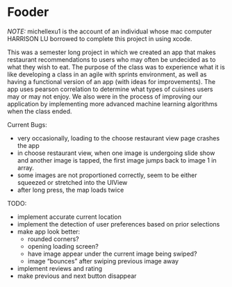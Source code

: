 # Fooder

*NOTE:* michellexu1 is the account of an individual whose mac computer HARRISON LU borrowed to complete this project in using xcode. 

This was a semester long project in which we created an app that makes restaurant recommendations to users who may often be undecided as to what they wish to eat. The purpose of the class was to experience what it is like developing a class in an agile with sprints environment, as well as having a functional version of an app (with ideas for improvements). The app uses pearson correlation to determine what types of cuisines users may or may not enjoy. We also were in the process of improving our application by implementing more advanced machine learning algorithms when the class ended. 

Current Bugs: 
 - very occasionally, loading to the choose restaurant view page crashes the app
 - in choose restaurant view, when one image is undergoing slide show and another image is tapped, the first image jumps back to image 1 in array.
- some images are not proportioned correctly, seem to be either squeezed or stretched into the UIView
- after long press, the map loads twice

TODO: 	
- implement accurate current location
- implement the detection of user preferences based on prior selections
- make app look better:
  - rounded corners?
  - opening loading screen?
  - have image appear under the current image being swiped?
  - image “bounces” after swiping previous image away
- implement reviews and rating
- make previous and next button disappear 
